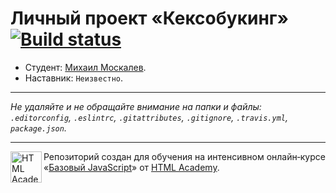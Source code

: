 # Личный проект «Кексобукинг» [![Build status][travis-image]][travis-url]

* Студент: [Михаил Москалев](https://up.htmlacademy.ru/javascript/11/user/158040).
* Наставник: `Неизвестно`.

---

_Не удаляйте и не обращайте внимание на папки и файлы:_<br>
_`.editorconfig`, `.eslintrc`, `.gitattributes`, `.gitignore`, `.travis.yml`, `package.json`._

---

<a href="https://htmlacademy.ru/intensive/javascript"><img align="left" width="50" height="50" title="HTML Academy" src="https://up.htmlacademy.ru/static/img/intensive/javascript/logo-for-github.svg"></a>

Репозиторий создан для обучения на интенсивном онлайн‑курсе «[Базовый JavaScript](https://htmlacademy.ru/intensive/javascript)» от [HTML Academy](https://htmlacademy.ru).

[travis-image]: https://travis-ci.org/htmlacademy-javascript/158040-keksobooking.svg?branch=master
[travis-url]: https://travis-ci.org/htmlacademy-javascript/158040-keksobooking
